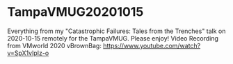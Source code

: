 # TampaVMUG20201015
Everything from my "Catastrophic Failures: Tales from the Trenches" talk on 2020-10-15 remotely for the TampaVMUG. Please enjoy!
Video Recording from VMworld 2020 vBrownBag: https://www.youtube.com/watch?v=SpX1vlpIz-o
